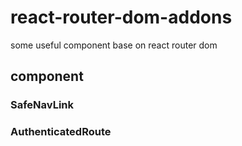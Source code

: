 # react-router-dom-addons
some useful component base on react router dom

## component

### SafeNavLink

### AuthenticatedRoute
